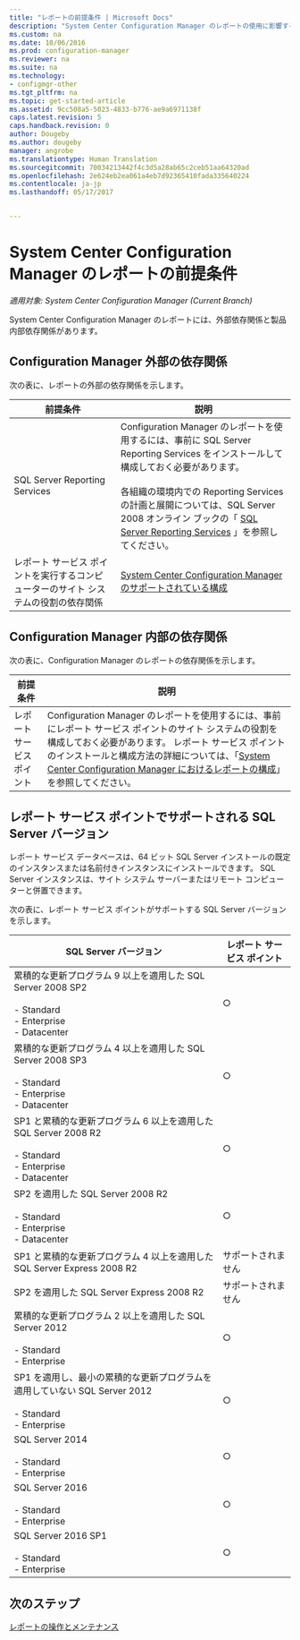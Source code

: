 ```yaml
---
title: "レポートの前提条件 | Microsoft Docs"
description: "System Center Configuration Manager のレポートの使用に影響するさまざまな依存関係について理解します。"
ms.custom: na
ms.date: 10/06/2016
ms.prod: configuration-manager
ms.reviewer: na
ms.suite: na
ms.technology:
- configmgr-other
ms.tgt_pltfrm: na
ms.topic: get-started-article
ms.assetid: 9cc508a5-5023-4833-b776-ae9a6971138f
caps.latest.revision: 5
caps.handback.revision: 0
author: Dougeby
ms.author: dougeby
manager: angrobe
ms.translationtype: Human Translation
ms.sourcegitcommit: 70034213442f4c3d5a28ab65c2ceb51aa64320ad
ms.openlocfilehash: 2e624eb2ea061a4eb7d92365410fada335640224
ms.contentlocale: ja-jp
ms.lasthandoff: 05/17/2017


---
```

# <a name="prerequisites-for-reporting-in-system-center-configuration-manager"></a>System Center Configuration Manager のレポートの前提条件

*適用対象: System Center Configuration Manager (Current Branch)*

System Center Configuration Manager のレポートには、外部依存関係と製品内部依存関係があります。  

## <a name="dependencies-external-to-configuration-manager"></a>Configuration Manager 外部の依存関係  
 次の表に、レポートの外部の依存関係を示します。  

|前提条件|説明|  
|------------------|----------------------|  
|SQL Server Reporting Services|Configuration Manager のレポートを使用するには、事前に SQL Server Reporting Services をインストールして構成しておく必要があります。<br /><br /> 各組織の環境内での Reporting Services の計画と展開については、SQL Server 2008 オンライン ブックの「 [SQL Server Reporting Services](http://go.microsoft.com/fwlink/p/?LinkId=212032) 」を参照してください。|  
|レポート サービス ポイントを実行するコンピューターのサイト システムの役割の依存関係|[System Center Configuration Manager のサポートされている構成](../../../core/plan-design/configs/supported-configurations.md)|  

## <a name="dependencies-internal-to-configuration-manager"></a>Configuration Manager 内部の依存関係  
 次の表に、Configuration Manager のレポートの依存関係を示します。  

|前提条件|説明|  
|------------------|----------------------|  
|レポート サービス ポイント|Configuration Manager のレポートを使用するには、事前にレポート サービス ポイントのサイト システムの役割を構成しておく必要があります。 レポート サービス ポイントのインストールと構成方法の詳細については、「[System Center Configuration Manager におけるレポートの構成](../../../core/servers/manage/configuring-reporting.md)」を参照してください。|  

## <a name="supported-sql-server-versions-for-the-reporting-services-point"></a>レポート サービス ポイントでサポートされる SQL Server バージョン  
 レポート サービス データベースは、64 ビット SQL Server インストールの既定のインスタンスまたは名前付きインスタンスにインストールできます。 SQL Server インスタンスは、サイト システム サーバーまたはリモート コンピューターと併置できます。  

 次の表に、レポート サービス ポイントがサポートする SQL Server バージョンを示します。  

|SQL Server バージョン|レポート サービス ポイント|  
|------------------------|------------------------------|  
|累積的な更新プログラム 9 以上を適用した SQL Server 2008 SP2<br /><br /> -   Standard<br />-   Enterprise<br />-   Datacenter|○|  
|累積的な更新プログラム 4 以上を適用した SQL Server 2008 SP3<br /><br /> -   Standard<br />-   Enterprise<br />-   Datacenter|○|  
|SP1 と累積的な更新プログラム 6 以上を適用した SQL Server 2008 R2<br /><br /> -   Standard<br />-   Enterprise<br />-   Datacenter|○|  
|SP2 を適用した SQL Server 2008 R2<br /><br /> -   Standard<br />-   Enterprise<br />-   Datacenter|○|  
|SP1 と累積的な更新プログラム 4 以上を適用した SQL Server Express 2008 R2|サポートされません|  
|SP2 を適用した SQL Server Express 2008 R2|サポートされません|  
|累積的な更新プログラム 2 以上を適用した SQL Server 2012<br /><br /> -   Standard<br />-   Enterprise|○|  
|SP1 を適用し、最小の累積的な更新プログラムを適用していない SQL Server 2012<br /><br /> -   Standard<br />-   Enterprise|○|  
|SQL Server 2014<br /><br /> -   Standard<br />-   Enterprise|○|
|SQL Server 2016<br /><br /> -   Standard<br />-   Enterprise|○|
|SQL Server 2016 SP1<br /><br /> -   Standard<br />-   Enterprise|○|
## <a name="next-steps"></a>次のステップ
[レポートの操作とメンテナンス](operations-and-maintenance-for-reporting.md)

